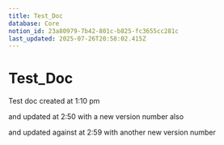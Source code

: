 ```yaml
---
title: Test_Doc
database: Core
notion_id: 23a80979-7b42-801c-b825-fc3655cc281c
last_updated: 2025-07-26T20:58:02.415Z
---
```


# Test_Doc


Test doc created at 1:10 pm


and updated at 2:50 with a new version number also


and updated against at 2:59 with another new version number

